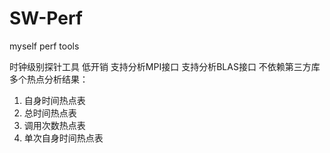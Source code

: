 # SW-Perf
myself perf tools



时钟级别探针工具
低开销
支持分析MPI接口
支持分析BLAS接口
不依赖第三方库
多个热点分析结果：
1. 自身时间热点表
2. 总时间热点表
3. 调用次数热点表
4. 单次自身时间热点表